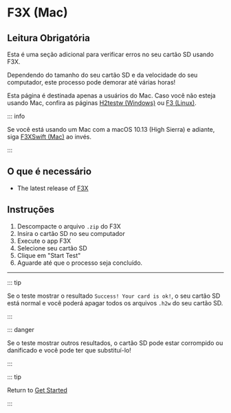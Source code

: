 # F3X (Mac)

## Leitura Obrigatória

Esta é uma seção adicional para verificar erros no seu cartão SD usando F3X.

Dependendo do tamanho do seu cartão SD e da velocidade do seu computador, este processo pode demorar até várias horas!

Esta página é destinada apenas a usuários do Mac. Caso você não esteja usando Mac, confira as páginas [H2testw (Windows)](h2testw-\(windows\)) ou [F3 (Linux)](f3-\(linux\)).

::: info

Se você está usando um Mac com a macOS 10.13 (High Sierra) e adiante, siga [F3XSwift (Mac)](f3xswift-\(mac\)) ao invés.

:::

## O que é necessário

- The latest release of [F3X](https://github.com/insidegui/F3X/releases/latest)

## Instruções

1. Descompacte o arquivo `.zip` do F3X
2. Insira o cartão SD no seu computador
3. Execute o app F3X
4. Selecione seu cartão SD
5. Clique em "Start Test"
6. Aguarde até que o processo seja concluído.

___

::: tip

Se o teste mostrar o resultado `Success! Your card is ok!`, o seu cartão SD está normal e você poderá apagar todos os arquivos `.h2w` do seu cartão SD.

:::

::: danger

Se o teste mostrar outros resultados, o cartão SD pode estar corrompido ou danificado e você pode ter que substituí-lo!

:::

::: tip

Return to [Get Started](get-started)

:::
